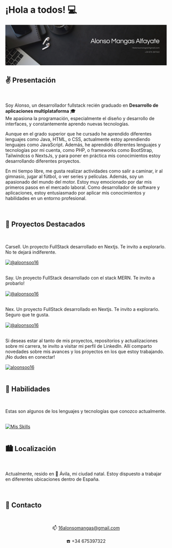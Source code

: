 # ¡Hola a todos! 💻

![Banner](Banner.png)

<h2>✌️ Presentación</h2>
<br>
<p>
    Soy Alonso, un desarrollador fullstack recién graduado en <strong>Desarrollo de aplicaciones multiplataforma</strong> 🎓<br>
    Me apasiona la programación, especialmente el diseño y desarrollo de interfaces, y constantemente aprendo nuevas tecnologías.
</p>
<p>
    Aunque en el grado superior que he cursado he aprendido diferentes lenguajes como Java, HTML, o CSS, actualmente estoy aprendiendo lenguajes como JavaScript. Además, he aprendido diferentes lenguajes y tecnologías por mi cuenta, como PHP, o frameworks como BootStrap, Tailwindcss o NextsJs, y para poner en práctica mis conocimientos estoy desarrollando diferentes proyectos.
</p>
<p>
    En mi tiempo libre, me gusta realizar actividades como salir a caminar, ir al gimnasio, jugar al fútbol, o ver series y películas. Además, soy un apasionado del mundo del motor. Estoy muy emocionado por dar mis primeros pasos en el mercado laboral. Como desarrollador de software y aplicaciones, estoy entusiasmado por aplicar mis conocimientos y habilidades en un entorno profesional.
</p>
<br>
<h2>🌟 Proyectos Destacados</h2>
<br>
<p>
Carsell. Un proyecto FullStack desarrollado en Nextjs. Te invito a explorarlo. No te dejará indiferente.
</p>
<a href="https://github.com/aloonsoo16/carsell" target="blank">
    <img align="center" src="https://img.shields.io/badge/GitHub-100000?style=for-the-badge&logo=github&logoColor=white" alt="@aloonsoo16" />
</a><br><br>
<p>
  <p>
Say. Un proyecto FullStack desarrollado con el stack MERN. Te invito a probarlo!
</p>
<a href="https://github.com/aloonsoo16/say" target="blank">
    <img align="center" src="https://img.shields.io/badge/GitHub-100000?style=for-the-badge&logo=github&logoColor=white" alt="@aloonsoo16" />
</a><br><br>
</p>
<p>
  <p>
Nex. Un proyecto FullStack desarrollado en Nextjs. Te invito a explorarlo. Seguro que te gusta.
</p>
<a href="https://github.com/aloonsoo16/nex" target="blank">
    <img align="center" src="https://img.shields.io/badge/GitHub-100000?style=for-the-badge&logo=github&logoColor=white" alt="@aloonsoo16" />
</a><br><br>
</p>
<p>
Si deseas estar al tanto de mis proyectos, repositorios y actualizaciones sobre mi carrera, te invito a visitar mi perfil de LinkedIn. Allí comparto novedades sobre mis avances y los proyectos en los que estoy trabajando. ¡No dudes en conectar!
</p>
<a href="" target="blank">
  <img align="center" src="https://img.shields.io/badge/LinkedIn-0077B5?style=for-the-badge&logo=linkedin&logoColor=white" alt="aloonsoo16"/>
</a><br>
<br>

<h2>🔮 Habilidades</h2>
<br>
<p>
    Estas son algunos de los lenguajes y tecnologías que conozco actualmente.
</p><br>
<a href="https://skillicons.dev">
    <img src="https://skillicons.dev/icons?i=js,ts,html,css,php,java,nextjs,react,nodejs,expressjs,tailwindcss,bootstrap,postgresql,mongodb,git,github,wordpress,figma" alt="Mis Skills" />
</a>
<br><br>

<h2>🏙️ Localización</h2>
<br>
<p>
    Actualmente, resido en 📌 Ávila, mi ciudad natal. Estoy dispuesto a trabajar en diferentes ubicaciones dentro de España.
</p>
<br>

<h2>📧 Contacto</h2>
<br>
<p style="text-align: center;">
   📫 <a href="mailto:16alonsomangas@gmail.com">16alonsomangas@gmail.com</a><br><br>
    ☎️ +34 675397322 <br><br>
</p>
